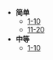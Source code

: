 * **简单**
    * [1-10](Algorithm/LeetCode/简单1-10)
    * [11-20](Algorithm/LeetCode/简单11-20)
* **中等**
    * [1-10](Algorithm/LeetCode/中等1-10)